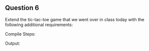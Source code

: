 ## Question 6

Extend the tic-tac-toe game that we went over in class today with the following additional requirements:


Compile Steps:

Output:
